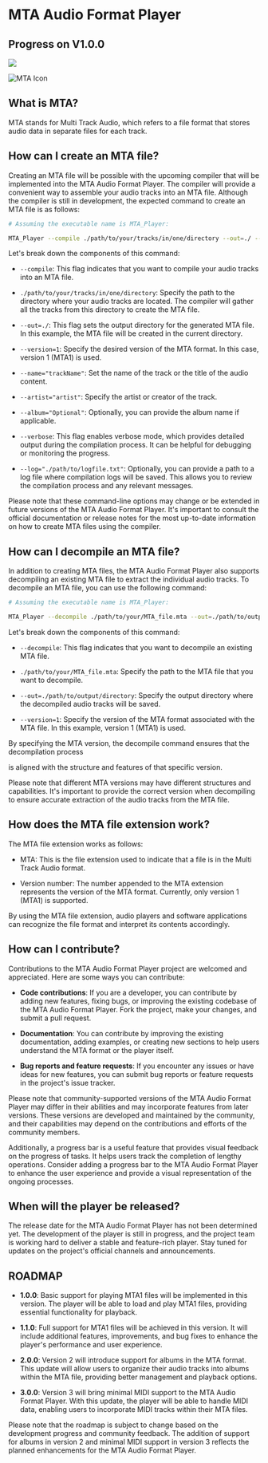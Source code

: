 # MTA Audio Format Player

## Progress on V1.0.0
![](https://geps.dev/progress/0)

![MTA Icon]("./MTA_Icon.png")

## What is MTA?

MTA stands for Multi Track Audio, which refers to a file format that stores audio data in separate files for each track.

## How can I create an MTA file?

Creating an MTA file will be possible with the upcoming compiler that will be implemented into the MTA Audio Format Player. The compiler will provide a convenient way to assemble your audio tracks into an MTA file. Although the compiler is still in development, the expected command to create an MTA file is as follows:

```bash
# Assuming the executable name is MTA_Player:

MTA_Player --compile ./path/to/your/tracks/in/one/directory --out=./ --version=1 --name="trackName" --artist="artist" --album="Optional" --verbose --log="./path/to/logfile.txt"
```

Let's break down the components of this command:

- `--compile`: This flag indicates that you want to compile your audio tracks into an MTA file.

- `./path/to/your/tracks/in/one/directory`: Specify the path to the directory where your audio tracks are located. The compiler will gather all the tracks from this directory to create the MTA file.

- `--out=./`: This flag sets the output directory for the generated MTA file. In this example, the MTA file will be created in the current directory.

- `--version=1`: Specify the desired version of the MTA format. In this case, version 1 (MTA1) is used.

- `--name="trackName"`: Set the name of the track or the title of the audio content.

- `--artist="artist"`: Specify the artist or creator of the track.

- `--album="Optional"`: Optionally, you can provide the album name if applicable.

- `--verbose`: This flag enables verbose mode, which provides detailed output during the compilation process. It can be helpful for debugging or monitoring the progress.

- `--log="./path/to/logfile.txt"`: Optionally, you can provide a path to a log file where compilation logs will be saved. This allows you to review the compilation process and any relevant messages.

Please note that these command-line options may change or be extended in future versions of the MTA Audio Format Player. It's important to consult the official documentation or release notes for the most up-to-date information on how to create MTA files using the compiler.

## How can I decompile an MTA file?

In addition to creating MTA files, the MTA Audio Format Player also supports decompiling an existing MTA file to extract the individual audio tracks. To decompile an MTA file, you can use the following command:

```bash
# Assuming the executable name is MTA_Player:

MTA_Player --decompile ./path/to/your/MTA_file.mta --out=./path/to/output/directory --version=1
```

Let's break down the components of this command:

- `--decompile`: This flag indicates that you want to decompile an existing MTA file.

- `./path/to/your/MTA_file.mta`: Specify the path to the MTA file that you want to decompile.

- `--out=./path/to/output/directory`: Specify the output directory where the decompiled audio tracks will be saved.

- `--version=1`: Specify the version of the MTA format associated with the MTA file. In this example, version 1 (MTA1) is used.

By specifying the MTA version, the decompile command ensures that the decompilation process

 is aligned with the structure and features of that specific version.

Please note that different MTA versions may have different structures and capabilities. It's important to provide the correct version when decompiling to ensure accurate extraction of the audio tracks from the MTA file.

## How does the MTA file extension work?

The MTA file extension works as follows:

- MTA: This is the file extension used to indicate that a file is in the Multi Track Audio format.

- Version number: The number appended to the MTA extension represents the version of the MTA format. Currently, only version 1 (MTA1) is supported.

By using the MTA file extension, audio players and software applications can recognize the file format and interpret its contents accordingly.

## How can I contribute?

Contributions to the MTA Audio Format Player project are welcomed and appreciated. Here are some ways you can contribute:

- **Code contributions**: If you are a developer, you can contribute by adding new features, fixing bugs, or improving the existing codebase of the MTA Audio Format Player. Fork the project, make your changes, and submit a pull request.

- **Documentation**: You can contribute by improving the existing documentation, adding examples, or creating new sections to help users understand the MTA format or the player itself.

- **Bug reports and feature requests**: If you encounter any issues or have ideas for new features, you can submit bug reports or feature requests in the project's issue tracker.

Please note that community-supported versions of the MTA Audio Format Player may differ in their abilities and may incorporate features from later versions. These versions are developed and maintained by the community, and their capabilities may depend on the contributions and efforts of the community members.

Additionally, a progress bar is a useful feature that provides visual feedback on the progress of tasks. It helps users track the completion of lengthy operations. Consider adding a progress bar to the MTA Audio Format Player to enhance the user experience and provide a visual representation of the ongoing processes.

## When will the player be released?

The release date for the MTA Audio Format Player has not been determined yet. The development of the player is still in progress, and the project team is working hard to deliver a stable and feature-rich player. Stay tuned for updates on the project's official channels and announcements.

## ROADMAP

- **1.0.0**: Basic support for playing MTA1 files will be implemented in this version. The player will be able to load and play MTA1 files, providing essential functionality for playback.

- **1.1.0**: Full support for MTA1 files will be achieved in this version. It will include additional features, improvements, and bug fixes to enhance the player's performance and user experience.

- **2.0.0**: Version 2 will introduce support for albums in the MTA format. This update will allow users to organize their audio tracks into albums within the MTA file, providing better management and playback options.

- **3.0.0**: Version 3 will bring minimal MIDI support to the MTA Audio Format Player. With this update, the player will be able to handle MIDI data, enabling users to incorporate MIDI tracks within their MTA files.

Please note that the roadmap is subject to change based on the development progress and community feedback. The addition of support for albums in version 2 and minimal MIDI support in version 3 reflects the planned enhancements for the MTA Audio Format Player.